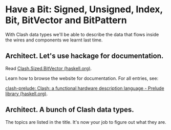 # Have a Bit: Signed, Unsigned, Index, Bit, BitVector and BitPattern

With Clash data types we'll be able to describe the data that flows inside the wires and components we learnt last time.

## Architect. Let's use hackage for documentation.

Read [Clash.Sized.BitVector (haskell.org)](https://hackage.haskell.org/package/clash-prelude-1.6.4/docs/Clash-Sized-BitVector.html).

Learn how to browse the website for documentation. For all entries, see:

[clash-prelude: Clash: a functional hardware description language - Prelude library (haskell.org)](https://hackage.haskell.org/package/clash-prelude-1.6.4).

## Architect. A bunch of Clash data types.

The topics are listed in the title. It's now your job to figure out what they are.
